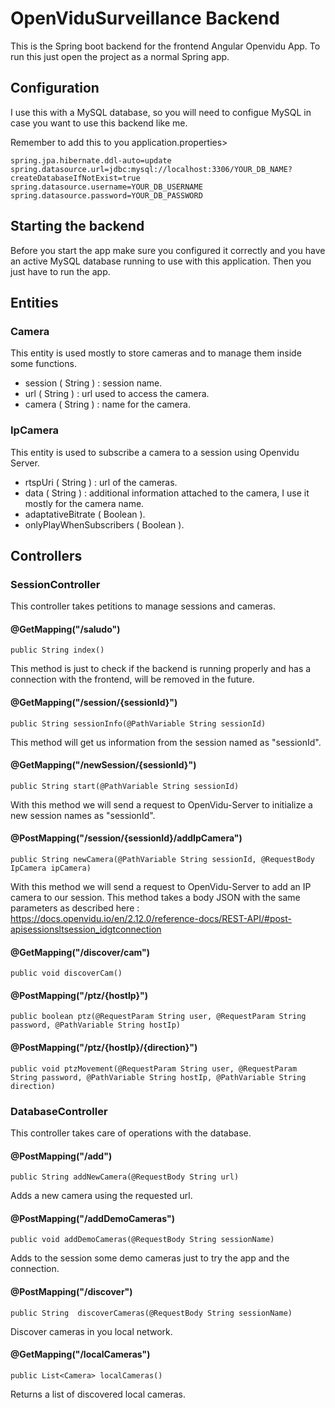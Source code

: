 # OpenViduSurveillance Backend

This is the Spring boot backend for the frontend Angular Openvidu App.
To run this just open the project as a normal Spring app.

## Configuration

I use this with a MySQL database, so you will need to configue MySQL in case you want to use this backend like me.

Remember to add this to you application.properties>
```
spring.jpa.hibernate.ddl-auto=update
spring.datasource.url=jdbc:mysql://localhost:3306/YOUR_DB_NAME?createDatabaseIfNotExist=true
spring.datasource.username=YOUR_DB_USERNAME
spring.datasource.password=YOUR_DB_PASSWORD
```

## Starting the backend

Before you start the app make sure you configured it correctly and you have an active MySQL database running to use with this application.
Then you just have to run the app.

## Entities
### Camera
This entity is used mostly to store cameras and to manage them inside some functions.
- session ( String ) : session name.
- url ( String ) : url used to access the camera.
- camera ( String ) : name for the camera.

### IpCamera
This entity is used to subscribe a camera to a session using Openvidu Server.
- rtspUri ( String ) : url of the cameras.
- data ( String ) : additional information attached to the camera, I use it mostly for the camera name.
- adaptativeBitrate ( Boolean ).
- onlyPlayWhenSubscribers ( Boolean ).

## Controllers

### SessionController
This controller takes petitions to manage sessions and cameras.
#### @GetMapping("/saludo")
    public String index()
This method is just to check if the backend is running properly and has a connection with the frontend, will be removed in the future.

#### @GetMapping("/session/{sessionId}")
    public String sessionInfo(@PathVariable String sessionId)
This method will get us information from the session named as "sessionId".

#### @GetMapping("/newSession/{sessionId}")
    public String start(@PathVariable String sessionId)
With this method we will send a request to OpenVidu-Server to initialize a new session names as "sessionId".

#### @PostMapping("/session/{sessionId}/addIpCamera")
    public String newCamera(@PathVariable String sessionId, @RequestBody IpCamera ipCamera)
With this method we will send a request to OpenVidu-Server to add an IP camera to our session. This method takes a body JSON with the same parameters as described here : https://docs.openvidu.io/en/2.12.0/reference-docs/REST-API/#post-apisessionsltsession_idgtconnection

#### @GetMapping("/discover/cam")
    public void discoverCam()
#### @PostMapping("/ptz/{hostIp}")
    public boolean ptz(@RequestParam String user, @RequestParam String password, @PathVariable String hostIp)
####  @PostMapping("/ptz/{hostIp}/{direction}")
    public void ptzMovement(@RequestParam String user, @RequestParam String password, @PathVariable String hostIp, @PathVariable String direction)    
    
    
### DatabaseController
This controller takes care of operations with the database.

#### @PostMapping("/add")
    public String addNewCamera(@RequestBody String url)
Adds a new camera using the requested url.
#### @PostMapping("/addDemoCameras")
    public void addDemoCameras(@RequestBody String sessionName)
Adds to the session some demo cameras just to try the app and the connection.
####  @PostMapping("/discover")
    public String  discoverCameras(@RequestBody String sessionName) 
Discover cameras in you local network.
####  @GetMapping("/localCameras")
    public List<Camera> localCameras()
Returns a list of discovered local cameras.
